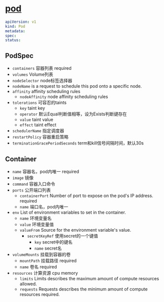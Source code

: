 # [pod](https://kubernetes.io/docs/reference/kubernetes-api/workload-resources/pod-v1/)

```yaml
apiVersion: v1
kind: Pod
metadata:
spec:
status:
```

## PodSpec

- `containers` 容器列表 required
- `volumes` Volume列表
- `nodeSelector` node标签选择器
- `nodeName` is a request to schedule this pod onto a specific node.
- `affinity` affinity scheduling rules
  - `nodeAffinity` node affinity scheduling rules
- `tolerations` 可容忍的taints
  - `key` taint key
  - `operator` 默认Equal判断值相等，设为Exists判断键存在
  - `value` taint value
  - `effect` taint effect
- `schedulerName` 指定调度器
- `restartPolicy` 容器重启策略
- `terminationGracePeriodSeconds` term和kill信号间隔时间，默认30s

## Container

- `name` 容器名，pod内唯一 required
- `image` 镜像
- `command` 容器入口命令
- `ports` 公开端口列表
  - `containerPort` Number of port to expose on the pod's IP address. required
  - `name` 端口名，pod内唯一
- `env` List of environment variables to set in the container.
  - `name` 环境变量名
  - `value` 环境变量值
  - `valueFrom` Source for the environment variable's value.
    - `secretKeyRef` 使用secret的一个键值
      - `key` secret中的键名
      - `name` secret名
- `volumeMounts` 挂载到容器的卷
  - `mountPath` 挂载路径 required
  - `name` 卷名 required
- `resources` 计算资源 cpu memory
  - `limits` Limits describes the maximum amount of compute resources allowed.
  - `requests` Requests describes the minimum amount of compute resources required.
